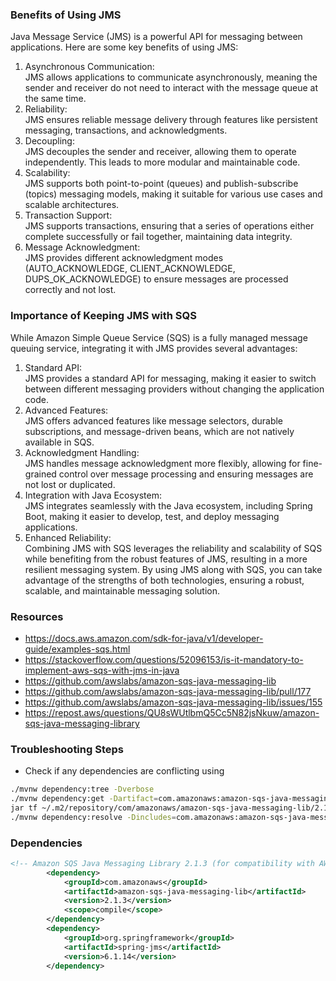 ### Benefits of Using JMS
Java Message Service (JMS) is a powerful API for messaging between applications. Here are some key benefits of using JMS:  
1. Asynchronous Communication:  
JMS allows applications to communicate asynchronously, meaning the sender and receiver do not need to interact with the message queue at the same time.
2. Reliability:  
JMS ensures reliable message delivery through features like persistent messaging, transactions, and acknowledgments.
3. Decoupling:  
JMS decouples the sender and receiver, allowing them to operate independently. This leads to more modular and maintainable code.
4. Scalability:  
JMS supports both point-to-point (queues) and publish-subscribe (topics) messaging models, making it suitable for various use cases and scalable architectures.
5. Transaction Support:  
JMS supports transactions, ensuring that a series of operations either complete successfully or fail together, maintaining data integrity.
6. Message Acknowledgment:  
JMS provides different acknowledgment modes (AUTO_ACKNOWLEDGE, CLIENT_ACKNOWLEDGE, DUPS_OK_ACKNOWLEDGE) to ensure messages are processed correctly and not lost.

### Importance of Keeping JMS with SQS
While Amazon Simple Queue Service (SQS) is a fully managed message queuing service, integrating it with JMS provides several advantages:  
1. Standard API:  
JMS provides a standard API for messaging, making it easier to switch between different messaging providers without changing the application code.
2. Advanced Features:  
JMS offers advanced features like message selectors, durable subscriptions, and message-driven beans, which are not natively available in SQS.
3. Acknowledgment Handling:  
JMS handles message acknowledgment more flexibly, allowing for fine-grained control over message processing and ensuring messages are not lost or duplicated.
4. Integration with Java Ecosystem:  
JMS integrates seamlessly with the Java ecosystem, including Spring Boot, making it easier to develop, test, and deploy messaging applications.
5. Enhanced Reliability:  
Combining JMS with SQS leverages the reliability and scalability of SQS while benefiting from the robust features of JMS, resulting in a more resilient messaging system.
By using JMS along with SQS, you can take advantage of the strengths of both technologies, ensuring a robust, scalable, and maintainable messaging solution.

### Resources
- https://docs.aws.amazon.com/sdk-for-java/v1/developer-guide/examples-sqs.html
- https://stackoverflow.com/questions/52096153/is-it-mandatory-to-implement-aws-sqs-with-jms-in-java
- https://github.com/awslabs/amazon-sqs-java-messaging-lib
- https://github.com/awslabs/amazon-sqs-java-messaging-lib/pull/177
- https://github.com/awslabs/amazon-sqs-java-messaging-lib/issues/155
- https://repost.aws/questions/QU8sWUtlbmQ5Cc5N82jsNkuw/amazon-sqs-java-messaging-library


### Troubleshooting Steps
- Check if any dependencies are conflicting using
```sh
./mvnw dependency:tree -Dverbose
./mvnw dependency:get -Dartifact=com.amazonaws:amazon-sqs-java-messaging-lib:2.1.3
jar tf ~/.m2/repository/com/amazonaws/amazon-sqs-java-messaging-lib/2.1.3/amazon-sqs-java-messaging-lib-2.1.3.jar
./mvnw dependency:resolve -Dincludes=com.amazonaws:amazon-sqs-java-messaging-lib
```

### Dependencies
```xml
<!-- Amazon SQS Java Messaging Library 2.1.3 (for compatibility with AWS SDK v2) -->
		<dependency>
			<groupId>com.amazonaws</groupId>
			<artifactId>amazon-sqs-java-messaging-lib</artifactId>
			<version>2.1.3</version>
			<scope>compile</scope>
		</dependency>
		<dependency>
			<groupId>org.springframework</groupId>
			<artifactId>spring-jms</artifactId>
			<version>6.1.14</version>
		</dependency>

```
